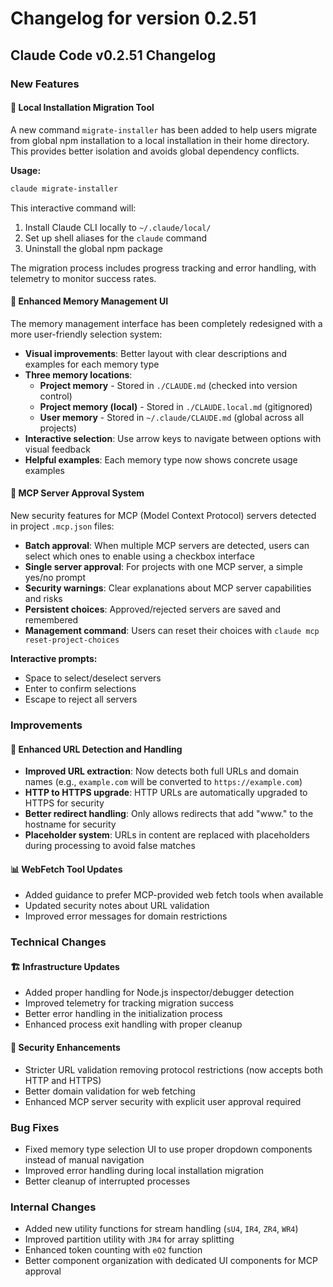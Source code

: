 # Changelog for version 0.2.51

## Claude Code v0.2.51 Changelog

### New Features

#### 🚀 Local Installation Migration Tool
A new command `migrate-installer` has been added to help users migrate from global npm installation to a local installation in their home directory. This provides better isolation and avoids global dependency conflicts.

**Usage:**
```bash
claude migrate-installer
```

This interactive command will:
1. Install Claude CLI locally to `~/.claude/local/`
2. Set up shell aliases for the `claude` command
3. Uninstall the global npm package

The migration process includes progress tracking and error handling, with telemetry to monitor success rates.

#### 🔧 Enhanced Memory Management UI
The memory management interface has been completely redesigned with a more user-friendly selection system:

- **Visual improvements**: Better layout with clear descriptions and examples for each memory type
- **Three memory locations**:
  - **Project memory** - Stored in `./CLAUDE.md` (checked into version control)
  - **Project memory (local)** - Stored in `./CLAUDE.local.md` (gitignored)  
  - **User memory** - Stored in `~/.claude/CLAUDE.md` (global across all projects)
- **Interactive selection**: Use arrow keys to navigate between options with visual feedback
- **Helpful examples**: Each memory type now shows concrete usage examples

#### 🔌 MCP Server Approval System
New security features for MCP (Model Context Protocol) servers detected in project `.mcp.json` files:

- **Batch approval**: When multiple MCP servers are detected, users can select which ones to enable using a checkbox interface
- **Single server approval**: For projects with one MCP server, a simple yes/no prompt
- **Security warnings**: Clear explanations about MCP server capabilities and risks
- **Persistent choices**: Approved/rejected servers are saved and remembered
- **Management command**: Users can reset their choices with `claude mcp reset-project-choices`

**Interactive prompts:**
- Space to select/deselect servers
- Enter to confirm selections
- Escape to reject all servers

### Improvements

#### 🔗 Enhanced URL Detection and Handling
- **Improved URL extraction**: Now detects both full URLs and domain names (e.g., `example.com` will be converted to `https://example.com`)
- **HTTP to HTTPS upgrade**: HTTP URLs are automatically upgraded to HTTPS for security
- **Better redirect handling**: Only allows redirects that add "www." to the hostname for security
- **Placeholder system**: URLs in content are replaced with placeholders during processing to avoid false matches

#### 📊 WebFetch Tool Updates
- Added guidance to prefer MCP-provided web fetch tools when available
- Updated security notes about URL validation
- Improved error messages for domain restrictions

### Technical Changes

#### 🏗️ Infrastructure Updates
- Added proper handling for Node.js inspector/debugger detection
- Improved telemetry for tracking migration success
- Better error handling in the initialization process
- Enhanced process exit handling with proper cleanup

#### 🔐 Security Enhancements
- Stricter URL validation removing protocol restrictions (now accepts both HTTP and HTTPS)
- Better domain validation for web fetching
- Enhanced MCP server security with explicit user approval required

### Bug Fixes

- Fixed memory type selection UI to use proper dropdown components instead of manual navigation
- Improved error handling during local installation migration
- Better cleanup of interrupted processes

### Internal Changes

- Added new utility functions for stream handling (`sU4`, `IR4`, `ZR4`, `WR4`)
- Improved partition utility with `JR4` for array splitting
- Enhanced token counting with `eO2` function
- Better component organization with dedicated UI components for MCP approval
